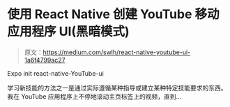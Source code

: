# 使用 React Native 创建 YouTube 移动应用程序 UI(黑暗模式)

> 原文：<https://medium.com/swlh/react-native-youtube-ui-1a6f4799ac27>

Expo init react-native-YouTube-ui

学习新技能的方法之一是通过实际遵循某种指导或建立某种特定技能要求的东西。我在 YouTube 应用程序上不停地滚动主页标签上的视频，直到…